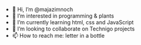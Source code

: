 - 👋 Hi, I’m @majazimnoch
- 👀 I’m interested in programming & plants
- 🌱 I’m currently learning html, css and JavaScript
- 💞️ I’m looking to collaborate on Technigo projects
- 📫 How to reach me: letter in a bottle 

<!---
majazimnoch/majazimnoch is a ✨ special ✨ repository because its `README.md` (this file) appears on your GitHub profile.
You can click the Preview link to take a look at your changes.
--->
